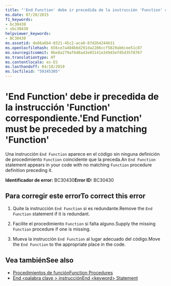 ```yaml
---
title: "'End Function' debe ir precedida de la instrucción 'Function' correspondiente."
ms.date: 07/20/2015
f1_keywords:
- bc30430
- vbc30430
helpviewer_keywords:
- BC30430
ms.assetid: de66a6b4-0321-45c2-aca0-87d2b4244b31
ms.openlocfilehash: 656ce7a404b6d291da2286ccf5829ab6cee51c87
ms.sourcegitcommit: 0be8a279af6d8a43e03141e349d3efd5d35f8767
ms.translationtype: HT
ms.contentlocale: es-ES
ms.lasthandoff: 04/18/2019
ms.locfileid: "59345305"
---
```

# <a name="end-function-must-be-preceded-by-a-matching-function"></a><span data-ttu-id="9d51f-102">'End Function' debe ir precedida de la instrucción 'Function' correspondiente.</span><span class="sxs-lookup"><span data-stu-id="9d51f-102">'End Function' must be preceded by a matching 'Function'</span></span>
<span data-ttu-id="9d51f-103">Una instrucción `End Function` aparece en el código sin ninguna definición de procedimiento `Function` coincidente que la preceda.</span><span class="sxs-lookup"><span data-stu-id="9d51f-103">An `End Function` statement appears in your code with no matching `Function` procedure definition preceding it.</span></span>  
  
 <span data-ttu-id="9d51f-104">**Identificador de error:** BC30430</span><span class="sxs-lookup"><span data-stu-id="9d51f-104">**Error ID:** BC30430</span></span>  
  
## <a name="to-correct-this-error"></a><span data-ttu-id="9d51f-105">Para corregir este error</span><span class="sxs-lookup"><span data-stu-id="9d51f-105">To correct this error</span></span>  
  
1. <span data-ttu-id="9d51f-106">Quite la instrucción `End Function` si es redundante.</span><span class="sxs-lookup"><span data-stu-id="9d51f-106">Remove the `End Function` statement if it is redundant.</span></span>  
  
2. <span data-ttu-id="9d51f-107">Facilite el procedimiento `Function` si falta alguno.</span><span class="sxs-lookup"><span data-stu-id="9d51f-107">Supply the missing `Function` procedure if one is missing.</span></span>  
  
3. <span data-ttu-id="9d51f-108">Mueva la instrucción `End Function` al lugar adecuado del código.</span><span class="sxs-lookup"><span data-stu-id="9d51f-108">Move the `End Function` to the appropriate place in the code.</span></span>  
  
## <a name="see-also"></a><span data-ttu-id="9d51f-109">Vea también</span><span class="sxs-lookup"><span data-stu-id="9d51f-109">See also</span></span>

- [<span data-ttu-id="9d51f-110">Procedimientos de función</span><span class="sxs-lookup"><span data-stu-id="9d51f-110">Function Procedures</span></span>](../../visual-basic/programming-guide/language-features/procedures/function-procedures.md)
- [<span data-ttu-id="9d51f-111">End \<palabra clave > instrucción</span><span class="sxs-lookup"><span data-stu-id="9d51f-111">End \<keyword> Statement</span></span>](../../visual-basic/language-reference/statements/end-keyword-statement.md)
